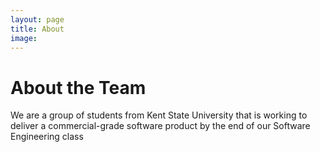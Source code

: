```yaml
---
layout: page
title: About
image:
---
```


# About the Team

We are a group of students from Kent State University that is working to deliver a commercial-grade software product by the end of our Software Engineering class
